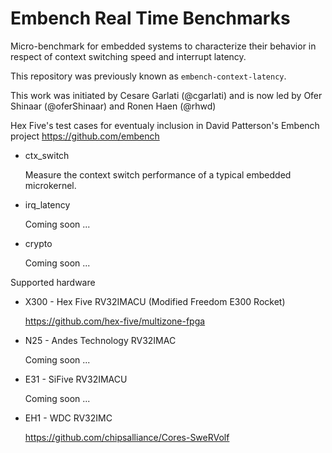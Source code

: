 # Embench Real Time Benchmarks

Micro-benchmark for embedded systems to characterize their behavior in respect
of context switching speed and interrupt latency.

This repository was previously known as `embench-context-latency`.

This work was initiated by Cesare Garlati (@cgarlati) and is now led by Ofer
Shinaar (@oferShinaar) and Ronen Haen (@rhwd)

Hex Five's test cases for eventualy inclusion in David Patterson's Embench
project https://github.com/embench

* ctx_switch

   Measure the context switch performance of a typical embedded microkernel.

* irq_latency

   Coming soon ...

* crypto

   Coming soon ...

Supported hardware

* X300 - Hex Five RV32IMACU (Modified Freedom E300 Rocket)

   https://github.com/hex-five/multizone-fpga

* N25 - Andes Technology RV32IMAC

   Coming soon ...

* E31 - SiFive RV32IMACU

   Coming soon ...

* EH1 - WDC RV32IMC

   https://github.com/chipsalliance/Cores-SweRVolf
